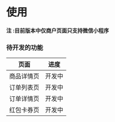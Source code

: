 
# 使用
#### 注 :目前版本中仅商户页面只支持微信小程序

### 待开发的功能

| 页面 | 进度 |
| --- | --- |
| 商品详情页 | 开发中 |
| 订单列表页 | 开发中 | 
| 订单详情页 | 开发中 | 
| 红包卡券页 | 开发中 | 
